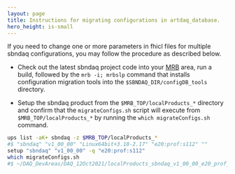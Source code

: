 ```yaml
---
layout: page
title: Instructions for migrating configurations in artdaq_database.
hero_height: is-small
---
```


If you need to change one or more parameters in fhicl files for multiple sbndaq configurations, you may follow the procedure as described below.

* Check out the latest sbndaq project code into your [MRB](https://sbnsoftware.github.io/sbn_online_wiki/Installation) area, run a build, followed by the ```mrb -i; mrbslp``` 
command that installs configuration migration tools into the ```$SBNDAQ_DIR/configDB_tools``` directory.

* Setup the sbndaq product from the ```$MRB_TOP/localProducts_*``` directory and confirm that the ```migrateConfigs.sh``` script will execute from ```$MRB_TOP/localProducts_*```  by running the ```which migrateConfigs.sh``` command.
```bash
ups list -aK+ sbndaq -z $MRB_TOP/localProducts_*
#$ "sbndaq" "v1_00_00" "Linux64bit+3.10-2.17" "e20:prof:s112" ""
setup "sbndaq" "v1_00_00" -q "e20:prof:s112"
which migrateConfigs.sh
#$ ~/DAQ_DevAreas/DAQ_12Oct2021/localProducts_sbndaq_v1_00_00_e20_prof_s112/sbndaq/v1_00_00/configDB_tools/migrateConfigs.sh

```
